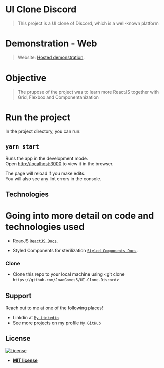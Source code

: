 # UI Clone Discord

> This project is a UI clone of Discord, which is a well-known platform

# Demonstration - Web

> Website: <a href="https://uiclonediscordjoaogomes5.netlify.app" target="_blank">Hosted demonstration</a>.

# Objective

>The prupose of the project was to learn more ReactJS together with Grid, Flexbox and Componentanization


# Run the project

In the project directory, you can run:

## `yarn start`

Runs the app in the development mode.<br />
Open [http://localhost:3000](http://localhost:3000) to view it in the browser.

The page will reload if you make edits.<br />
You will also see any lint errors in the console.

## Technologies
# Going into more detail on code and technologies used

- ReacJS <a href="https://reactjs.org/docs/getting-started.html" target="_blank">`ReactJS Docs`</a>.

- Styled Components for sterilization <a href="https://styled-components.com/docs" target="_blank">`Styled Components Docs`</a>.


### Clone

- Clone this repo to your local machine using <git clone `https://github.com/JoaoGomes5/UI-Clone-Discord`>

## Support

Reach out to me at one of the following places!

- Linkdin at <a href="https://www.linkedin.com/in/jo%C3%A3o-gomes-b732541a4/" target="_blank">`My Linkedin`</a>
- See more projects on my profile <a href="https://github.com/JoaoGomes5" target="_blank">`My GitHub`</a>


## License

[![License](http://img.shields.io/:license-mit-blue.svg?style=flat-square)](http://badges.mit-license.org)

- **[MIT license](http://opensource.org/licenses/mit-license.php)**






